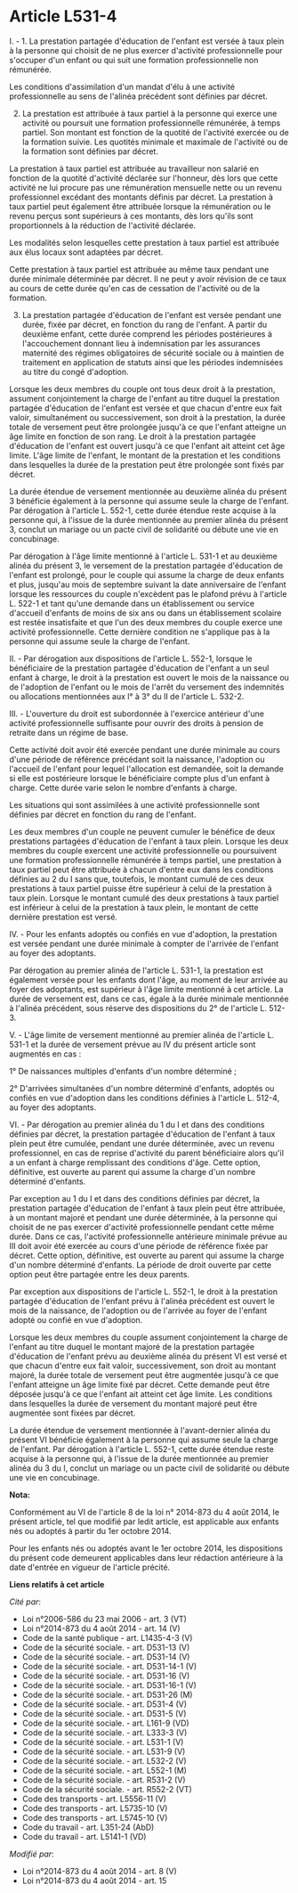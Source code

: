# Article L531-4

I. - 1. La prestation partagée d'éducation de l'enfant est versée à taux plein à la personne qui choisit de ne plus exercer
d'activité professionnelle pour s'occuper d'un enfant ou qui suit une formation professionnelle non rémunérée.

Les conditions d'assimilation d'un mandat d'élu à une activité professionnelle au sens de l'alinéa précédent sont définies
par décret.

2. La prestation est attribuée à taux partiel à la personne qui exerce une activité ou poursuit une formation professionnelle
rémunérée, à temps partiel. Son montant est fonction de la quotité de l'activité exercée ou de la formation suivie. Les
quotités minimale et maximale de l'activité ou de la formation sont définies par décret.

La prestation à taux partiel est attribuée au travailleur non salarié en fonction de la quotité d'activité déclarée sur
l'honneur, dès lors que cette activité ne lui procure pas une rémunération mensuelle nette ou un revenu professionnel
excédant des montants définis par décret. La prestation à taux partiel peut également être attribuée lorsque la rémunération
ou le revenu perçus sont supérieurs à ces montants, dès lors qu'ils sont proportionnels à la réduction de l'activité
déclarée. 

Les modalités selon lesquelles cette prestation à taux partiel est attribuée aux élus locaux sont adaptées par décret.

Cette prestation à taux partiel est attribuée au même taux pendant une durée minimale déterminée par décret. Il ne peut y
avoir révision de ce taux au cours de cette durée qu'en cas de cessation de l'activité ou de la formation.

3. La prestation partagée d'éducation de l'enfant est versée pendant une durée, fixée par décret, en fonction du rang de
l'enfant. A partir du deuxième enfant, cette durée comprend les périodes postérieures à l'accouchement donnant lieu à
indemnisation par les assurances maternité des régimes obligatoires de sécurité sociale ou à maintien de traitement en
application de statuts ainsi que les périodes indemnisées au titre du congé d'adoption. 

Lorsque les deux membres du couple ont tous deux droit à la prestation, assument conjointement la charge de l'enfant au titre
duquel la prestation partagée d'éducation de l'enfant est versée et que chacun d'entre eux fait valoir, simultanément ou
successivement, son droit à la prestation, la durée totale de versement peut être prolongée jusqu'à ce que l'enfant atteigne
un âge limite en fonction de son rang. Le droit à la prestation partagée d'éducation de l'enfant est ouvert jusqu'à ce que
l'enfant ait atteint cet âge limite. L'âge limite de l'enfant, le montant de la prestation et les conditions dans lesquelles
la durée de la prestation peut être prolongée sont fixés par décret. 

La durée étendue de versement mentionnée au deuxième alinéa du présent 3 bénéficie également à la personne qui assume seule
la charge de l'enfant. Par dérogation à l'article L. 552-1, cette durée étendue reste acquise à la personne qui, à l'issue de
la durée mentionnée au premier alinéa du présent 3, conclut un mariage ou un pacte civil de solidarité ou débute une vie en
concubinage. 

Par dérogation à l'âge limite mentionné à l'article L. 531-1 et au deuxième alinéa du présent 3, le versement de la
prestation partagée d'éducation de l'enfant est prolongé, pour le couple qui assume la charge de deux enfants et plus,
jusqu'au mois de septembre suivant la date anniversaire de l'enfant lorsque les ressources du couple n'excèdent pas le
plafond prévu à l'article L. 522-1 et tant qu'une demande dans un établissement ou service d'accueil d'enfants de moins de
six ans ou dans un établissement scolaire est restée insatisfaite et que l'un des deux membres du couple exerce une activité
professionnelle. Cette dernière condition ne s'applique pas à la personne qui assume seule la charge de l'enfant. 

II. - Par dérogation aux dispositions de l'article L. 552-1, lorsque le bénéficiaire de la prestation partagée d'éducation de
l'enfant a un seul enfant à charge, le droit à la prestation est ouvert le mois de la naissance ou de l'adoption de l'enfant
ou le mois de l'arrêt du versement des indemnités ou allocations mentionnées aux l° à 3° du II de l'article L. 532-2. 

III. - L'ouverture du droit est subordonnée à l'exercice antérieur d'une activité professionnelle suffisante pour ouvrir des
droits à pension de retraite dans un régime de base.

Cette activité doit avoir été exercée pendant une durée minimale au cours d'une période de référence précédant soit la
naissance, l'adoption ou l'accueil de l'enfant pour lequel l'allocation est demandée, soit la demande si elle est postérieure
lorsque le bénéficiaire compte plus d'un enfant à charge. Cette durée varie selon le nombre d'enfants à charge.

Les situations qui sont assimilées à une activité professionnelle sont définies par décret en fonction du rang de l'enfant.

Les deux membres d'un couple ne peuvent cumuler le bénéfice de deux prestations partagées d'éducation de l'enfant à taux
plein. Lorsque les deux membres du couple exercent une activité professionnelle ou poursuivent une formation professionnelle
rémunérée à temps partiel, une prestation à taux partiel peut être attribuée à chacun d'entre eux dans les conditions
définies au 2 du I sans que, toutefois, le montant cumulé de ces deux prestations à taux partiel puisse être supérieur à
celui de la prestation à taux plein. Lorsque le montant cumulé des deux prestations à taux partiel est inférieur à celui de
la prestation à taux plein, le montant de cette dernière prestation est versé.

IV. - Pour les enfants adoptés ou confiés en vue d'adoption, la prestation est versée pendant une durée minimale à compter de
l'arrivée de l'enfant au foyer des adoptants.

Par dérogation au premier alinéa de l'article L. 531-1, la prestation est également versée pour les enfants dont l'âge, au
moment de leur arrivée au foyer des adoptants, est supérieur à l'âge limite mentionné à cet article. La durée de versement
est, dans ce cas, égale à la durée minimale mentionnée à l'alinéa précédent, sous réserve des dispositions du 2° de l'article
L. 512-3.

V. - L'âge limite de versement mentionné au premier alinéa de l'article L. 531-1 et la durée de versement prévue au IV du
présent article sont augmentés en cas :

1° De naissances multiples d'enfants d'un nombre déterminé ;

2° D'arrivées simultanées d'un nombre déterminé d'enfants, adoptés ou confiés en vue d'adoption dans les conditions définies
à l'article L. 512-4, au foyer des adoptants.

VI. - Par dérogation au premier alinéa du 1 du I et dans des conditions définies par décret, la prestation partagée
d'éducation de l'enfant à taux plein peut être cumulée, pendant une durée déterminée, avec un revenu professionnel, en cas de
reprise d'activité du parent bénéficiaire alors qu'il a un enfant à charge remplissant des conditions d'âge. Cette option,
définitive, est ouverte au parent qui assume la charge d'un nombre déterminé d'enfants.

Par exception au 1 du I et dans des conditions définies par décret, la prestation partagée d'éducation de l'enfant à taux
plein peut être attribuée, à un montant majoré et pendant une durée déterminée, à la personne qui choisit de ne pas exercer
d'activité professionnelle pendant cette même durée. Dans ce cas, l'activité professionnelle antérieure minimale prévue au
III doit avoir été exercée au cours d'une période de référence fixée par décret. Cette option, définitive, est ouverte au
parent qui assume la charge d'un nombre déterminé d'enfants. La période de droit ouverte par cette option peut être partagée
entre les deux parents.

Par exception aux dispositions de l'article L. 552-1, le droit à la prestation partagée d'éducation de l'enfant prévu à
l'alinéa précédent est ouvert le mois de la naissance, de l'adoption ou de l'arrivée au foyer de l'enfant adopté ou confié en
vue d'adoption.

Lorsque les deux membres du couple assument conjointement la charge de l'enfant au titre duquel le montant majoré de la
prestation partagée d'éducation de l'enfant prévu au deuxième alinéa du présent VI est versé et que chacun d'entre eux fait
valoir, successivement, son droit au montant majoré, la durée totale de versement peut être augmentée jusqu'à ce que l'enfant
atteigne un âge limite fixé par décret. Cette demande peut être déposée jusqu'à ce que l'enfant ait atteint cet âge limite.
Les conditions dans lesquelles la durée de versement du montant majoré peut être augmentée sont fixées par décret. 

La durée étendue de versement mentionnée à l'avant-dernier alinéa du présent VI bénéficie également à la personne qui assume
seule la charge de l'enfant. Par dérogation à l'article L. 552-1, cette durée étendue reste acquise à la personne qui, à
l'issue de la durée mentionnée au premier alinéa du 3 du I, conclut un mariage ou un pacte civil de solidarité ou débute une
vie en concubinage.

**Nota:**

Conformément au VI de l'article 8 de la loi n° 2014-873 du 4 août 2014, le présent article, tel que modifié par ledit
article, est applicable aux enfants nés ou adoptés à partir du 1er octobre 2014.

Pour les enfants nés ou adoptés avant le 1er octobre 2014, les dispositions du présent code demeurent applicables dans leur
rédaction antérieure à la date d'entrée en vigueur de l'article précité.

**Liens relatifs à cet article**

_Cité par_:

  - Loi n°2006-586 du 23 mai 2006 - art. 3 (VT)
  - Loi n°2014-873 du 4 août 2014 - art. 14 (V)
  - Code de la santé publique - art. L1435-4-3 (V)
  - Code de la sécurité sociale. - art. D531-13 (V)
  - Code de la sécurité sociale. - art. D531-14 (V)
  - Code de la sécurité sociale. - art. D531-14-1 (V)
  - Code de la sécurité sociale. - art. D531-16 (V)
  - Code de la sécurité sociale. - art. D531-16-1 (V)
  - Code de la sécurité sociale. - art. D531-26 (M)
  - Code de la sécurité sociale. - art. D531-4 (V)
  - Code de la sécurité sociale. - art. D531-5 (V)
  - Code de la sécurité sociale. - art. L161-9 (VD)
  - Code de la sécurité sociale. - art. L333-3 (V)
  - Code de la sécurité sociale. - art. L531-1 (V)
  - Code de la sécurité sociale. - art. L531-9 (V)
  - Code de la sécurité sociale. - art. L532-2 (V)
  - Code de la sécurité sociale. - art. L552-1 (M)
  - Code de la sécurité sociale. - art. R531-2 (V)
  - Code de la sécurité sociale. - art. R552-2 (VT)
  - Code des transports - art. L5556-11 (V)
  - Code des transports - art. L5735-10 (V)
  - Code des transports - art. L5745-10 (V)
  - Code du travail - art. L351-24 (AbD)
  - Code du travail - art. L5141-1 (VD)

_Modifié par_:

  - Loi n°2014-873 du 4 août 2014 - art. 8 (V)
  - Loi n°2014-873 du 4 août 2014 - art. 15
